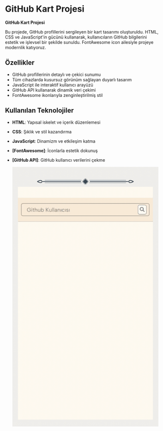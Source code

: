 # GitHub Kart Projesi

**GitHub Kart Projesi**

Bu projede, GitHub profillerini sergileyen bir kart tasarımı oluşturuldu. HTML, CSS ve JavaScript'in gücünü kullanarak, kullanıcıların GitHub bilgilerini estetik ve işlevsel bir şekilde sunuldu. FontAwesome icon ailesiyle projeye modernlik katıyoruz.

## **Özellikler**

- GitHub profillerinin detaylı ve çekici sunumu
- Tüm cihazlarda kusursuz görünüm sağlayan duyarlı tasarım
- JavaScript ile interaktif kullanıcı arayüzü
- GitHub API kullanarak dinamik veri çekimi 
- FontAwesome ikonlarıyla zenginleştirilmiş stil

## **Kullanılan Teknolojiler**

- **HTML**: Yapısal iskelet ve içerik düzenlemesi
- **CSS**: Şıklık ve stil kazandırma
- **JavaScript**: Dinamizm ve etkileşim katma
- **[FontAwesome]**: İconlarla estetik dokunuş
- **[GitHub API]**: GitHub kullanıcı verilerini çekme

  ![](https://github.com/Rasime-Dumlupunar/github-card/blob/main/github%20clone.gif)
